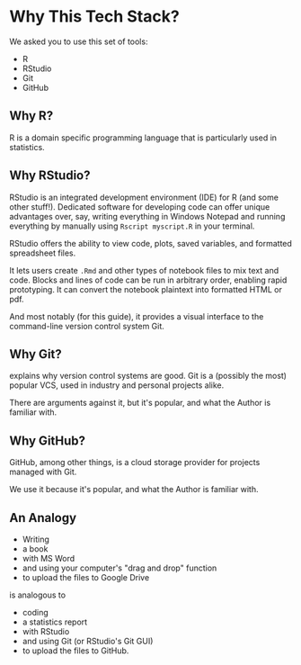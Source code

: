 # Why This Tech Stack?

We asked you to use this set of tools:

- R
- RStudio
- Git
- GitHub

## Why R?

R is a domain specific programming language that is particularly used in
statistics.

## Why RStudio?

RStudio is an integrated development environment (IDE) for R (and some other
stuff!). Dedicated software for developing code can offer unique advantages
over, say, writing everything in Windows Notepad and running everything by
manually using `Rscript myscript.R` in your terminal.

RStudio offers the ability to view code, plots, saved variables, and formatted
spreadsheet files.

It lets users create `.Rmd` and other types of notebook files to mix text and
code. Blocks and lines of code can be run in arbitrary order, enabling rapid
prototyping. It can convert the notebook plaintext into formatted HTML or pdf.

And most notably (for this guide), it provides a visual interface to the
command-line version control system Git.

## Why Git?

[](./why-version-control.md) explains why version control systems are good. Git
is a (possibly the most) popular VCS, used in industry and personal projects
alike.

There are arguments against it, but it's popular, and what the Author is
familiar with.

## Why GitHub?

GitHub, among other things, is a cloud storage provider for projects managed
with Git.

We use it because it's popular, and what the Author is familiar with.

## An Analogy

- Writing
- a book
- with MS Word
- and using your computer's "drag and drop" function
- to upload the files to Google Drive

is analogous to

- coding
- a statistics report
- with RStudio
- and using Git (or RStudio's Git GUI)
- to upload the files to GitHub.
